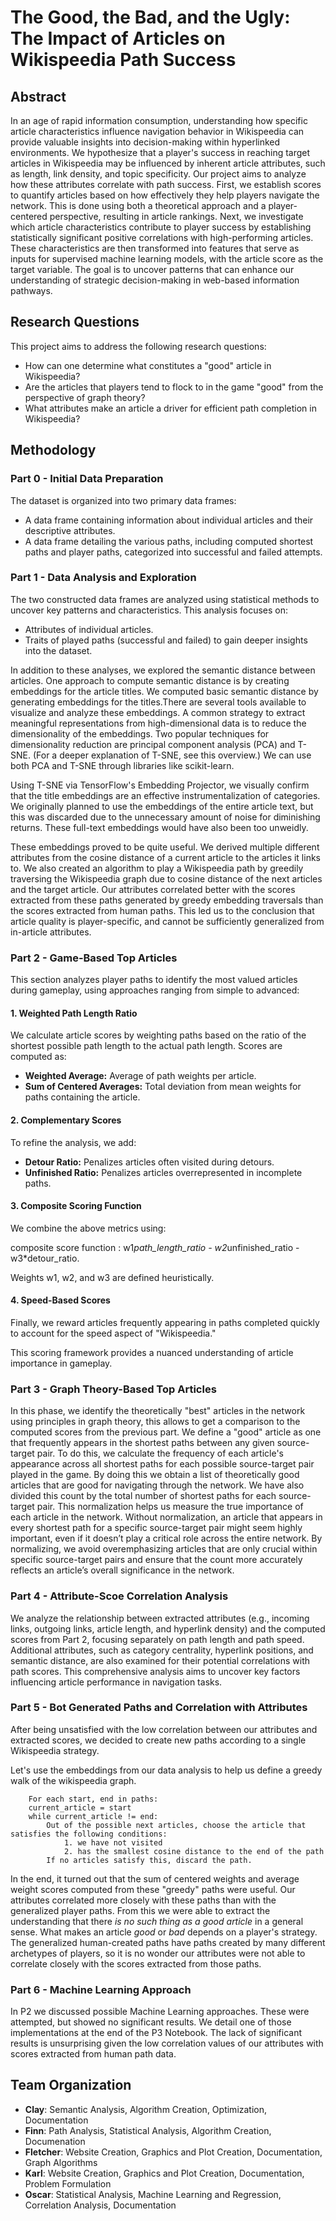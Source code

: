 # The Good, the Bad, and the Ugly: The Impact of Articles on Wikispeedia Path Success

## Abstract

In an age of rapid information consumption, understanding how specific article characteristics influence navigation behavior in Wikispeedia can provide valuable insights into decision-making within hyperlinked environments. We hypothesize that a player's success in reaching target articles in Wikispeedia may be influenced by inherent article attributes, such as length, link density, and topic specificity. Our project aims to analyze how these attributes correlate with path success. First, we establish scores to quantify articles based on how effectively they help players navigate the network. This is done using both a theoretical approach and a player-centered perspective, resulting in article rankings. Next, we investigate which article characteristics contribute to player success by establishing statistically significant positive correlations with high-performing articles. These characteristics are then transformed into features that serve as inputs for supervised machine learning models, with the article score as the target variable. The goal is to uncover patterns that can enhance our understanding of strategic decision-making in web-based information pathways.

## Research Questions
This project aims to address the following research questions:
- How can one determine what constitutes a "good" article in Wikispeedia?
- Are the articles that players tend to flock to in the game "good" from the perspective of graph theory?
- What attributes make an article a driver for efficient path completion in Wikispeedia?

## Methodology

### Part 0 - Initial Data Preparation
The dataset is organized into two primary data frames:
- A data frame containing information about individual articles and their descriptive attributes.
- A data frame detailing the various paths, including computed shortest paths and player paths, categorized into successful and failed attempts.

### Part 1 - Data Analysis and Exploration
The two constructed data frames are analyzed using statistical methods to uncover key patterns and characteristics. This analysis focuses on:
- Attributes of individual articles.
- Traits of played paths (successful and failed) to gain deeper insights into the dataset.

In addition to these analyses, we explored the semantic distance between articles. One approach to compute semantic distance is by creating embeddings for the article titles. We computed basic semantic distance by generating embeddings for the titles.There are several tools available to visualize and analyze these embeddings. A common strategy to extract meaningful representations from high-dimensional data is to reduce the dimensionality of the embeddings. Two popular techniques for dimensionality reduction are principal component analysis (PCA) and T-SNE. (For a deeper explanation of T-SNE, see this overview.) We can use both PCA and T-SNE through libraries like scikit-learn.

Using T-SNE via TensorFlow's Embedding Projector, we visually confirm that the title embeddings are an effective instrumentalization of categories. We originally planned to use the embeddings of the entire article text, but this was discarded due to the unnecessary amount of noise for diminishing returns. These full-text embeddings would have also been too unweidly.

These embeddings proved to be quite useful. We derived multiple different attributes from the cosine distance of a current article to the articles it links to. We also created an algorithm to play a Wikispeedia path by greedily traversing the Wikispeedia graph due to cosine distance of the next articles and the target article. Our attributes correlated better with the scores extracted from these paths generated by greedy embedding traversals than the scores extracted from human paths. This led us to the conclusion that article quality is player-specific, and cannot be sufficiently generalized from in-article attributes.

### Part 2 - Game-Based Top Articles

This section analyzes player paths to identify the most valued articles during gameplay, using approaches ranging from simple to advanced:

#### **1. Weighted Path Length Ratio**
We calculate article scores by weighting paths based on the ratio of the shortest possible path length to the actual path length. Scores are computed as:
- **Weighted Average:** Average of path weights per article.
- **Sum of Centered Averages:** Total deviation from mean weights for paths containing the article.

#### **2. Complementary Scores**
To refine the analysis, we add:
- **Detour Ratio:** Penalizes articles often visited during detours.
- **Unfinished Ratio:** Penalizes articles overrepresented in incomplete paths.

#### **3. Composite Scoring Function**
We combine the above metrics using:

composite score function : w1*path_length_ratio - w2*unfinished_ratio - w3*detour_ratio.

Weights w1, w2, and w3 are defined heuristically.

#### **4. Speed-Based Scores**
Finally, we reward articles frequently appearing in paths completed quickly to account for the speed aspect of "Wikispeedia."

This scoring framework provides a nuanced understanding of article importance in gameplay.
  
### Part 3 - Graph Theory-Based Top Articles
In this phase, we identify the theoretically "best" articles in the network using principles in graph theory, this allows to get a comparison to the computed scores from the previous part. We define a "good" article as one that frequently appears in the shortest paths between any given source-target pair. To do this, we calculate the frequency of each article's appearance across all shortest paths for each possible source-target pair played in the game. By doing this we obtain a list of theoretically good articles that are good for navigating through the network. We have also divided this count by the total number of shortest paths for each source-target pair. This normalization helps us measure the true importance of each article in the network. Without normalization, an article that appears in every shortest path for a specific source-target pair might seem highly important, even if it doesn’t play a critical role across the entire network. By normalizing, we avoid overemphasizing articles that are only crucial within specific source-target pairs and ensure that the count more accurately reflects an article’s overall significance in the network.

### Part 4 - Attribute-Scoe Correlation Analysis

We analyze the relationship between extracted attributes (e.g., incoming links, outgoing links, article length, and hyperlink density) and the computed scores from Part 2, focusing separately on path length and path speed. Additional attributes, such as category centrality, hyperlink positions, and semantic distance, are also examined for their potential correlations with path scores. This comprehensive analysis aims to uncover key factors influencing article performance in navigation tasks.


### Part 5 - Bot Generated Paths and Correlation with Attributes
After being unsatisfied with the low correlation between our attributes and extracted scores, we decided to create new paths according to a single Wikispeedia strategy.

Let's use the embeddings from our data analysis to help us define a greedy walk of the wikispeedia graph.

```
    For each start, end in paths:
    current_article = start
    while current_article != end:
        Out of the possible next articles, choose the article that satisfies the following conditions:
            1. we have not visited
            2. has the smallest cosine distance to the end of the path
        If no articles satisfy this, discard the path.
```

In the end, it turned out that the sum of centered weights and average weight scores computed from these "greedy" paths were useful. Our attributes correlated more closely with these paths than with the generalized player paths. From this we were able to extract the understanding that there *is no such thing as a good article* in a general sense. What makes an article *good* or *bad* depends on a player's strategy. The generalized human-created paths have paths created by many different archetypes of players, so it is no wonder our attributes were not able to correlate closely with the scores extracted from those paths.

### Part 6 - Machine Learning Approach
In P2 we discussed possible Machine Learning approaches. These were attempted, but showed no significant results. We detail one of those implementations at the end of the P3 Notebook. The lack of significant results is unsurprising given the low correlation values of our attributes with scores extracted from human path data.

## Team Organization
- **Clay**: Semantic Analysis, Algorithm Creation, Optimization, Documentation
- **Finn**: Path Analysis, Statistical Analysis, Algorithm Creation, Documenation
- **Fletcher**: Website Creation, Graphics and Plot Creation, Documentation, Graph Algorithms
- **Karl**:  Website Creation, Graphics and Plot Creation, Documentation, Problem Formulation
- **Oscar**: Statistical Analysis, Machine Learning and Regression, Correlation Analysis, Documentation


